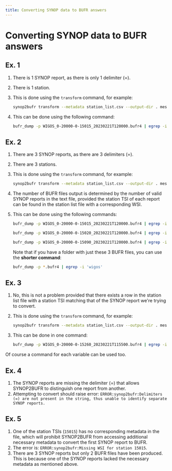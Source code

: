 ```yaml
---
title: Converting SYNOP data to BUFR answers
---
```


# Converting SYNOP data to BUFR answers

## Ex. 1

1. There is 1 SYNOP report, as there is only 1 delimiter (=).
1. There is 1 station.
1. This is done using the `transform` command, for example:

    ```bash
    synop2bufr transform --metadata station_list.csv --output-dir . message.txt
    ```

1. This can be done using the following command:

    ```bash
    bufr_dump -p WIGOS_0-20000-0-15015_20230221T120000.bufr4 | egrep -i 'latitude|longitude'
    ```

## Ex. 2

1. There are 3 SYNOP reports, as there are 3 delimiters (=).
1. There are 3 stations.
1. This is done using the `transform` command, for example:

    ```bash
    synop2bufr transform --metadata station_list.csv --output-dir . message.txt
    ```

1. The number of BUFR files output is determined by the number of valid SYNOP reports in the text file, provided the station TSI of each report can be found in the station list file with a corresponding WSI.
1. This can be done using the following commands:

    ```bash
    bufr_dump -p WIGOS_0-20000-0-15015_20230221T120000.bufr4 | egrep -i 'wigos'
    ```

    ```bash
    bufr_dump -p WIGOS_0-20000-0-15020_20230221T120000.bufr4 | egrep -i 'wigos'
    ```

    ```bash
    bufr_dump -p WIGOS_0-20000-0-15090_20230221T120000.bufr4 | egrep -i 'wigos'
    ```

    Note that if you have a folder with just these 3 BUFR files, you can use the **shorter command**:

    ```bash
    bufr_dump -p *.bufr4 | egrep -i 'wigos'
    ```

## Ex. 3

1. No, this is not a problem provided that there exists a row in the station list file with a station TSI matching that of the SYNOP report we're trying to convert.
1. This is done using the `transform` command, for example:

    ```bash
    synop2bufr transform --metadata station_list.csv --output-dir . message.txt
    ```

1. This can be done in one command:

    ```bash
    bufr_dump -p WIGOS_0-20000-0-15260_20230221T115500.bufr4 | egrep -i 'temperature|cover|sunshine|wind'
    ```

Of course a command for each variable can be used too.

## Ex. 4

1. The SYNOP reports are missing the delimiter (=) that allows SYNOP2BUFR to distinguish one report from another.
1. Attempting to convert should raise error: `ERROR:synop2bufr:Delimiters (=) are not present in the string, thus unable to identify separate SYNOP reports.`

## Ex. 5

1. One of the station TSIs (`15015`) has no corresponding metadata in the file, which will prohibit SYNOP2BUFR from accessing additional necessary metadata to convert the first SYNOP report to BUFR.
1. The error is: `ERROR:synop2bufr:Missing WSI for station 15015`.
1. There are 3 SYNOP reports but only 2 BUFR files have been produced. This is because one of the SYNOP reports lacked the necessary metadata as mentioned above.
